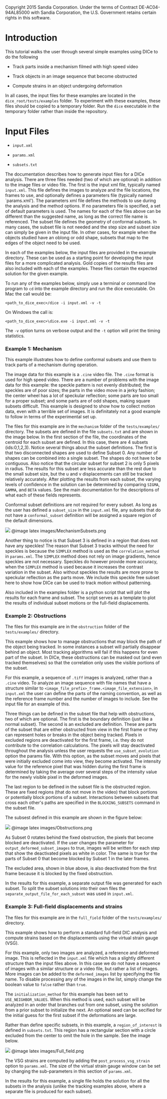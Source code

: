Copyright 2015 Sandia Corporation.  Under the terms of Contract DE-AC04-94AL85000 with Sandia Corporation,
the U.S. Government retains certain rights in this software.

Introduction
============

This tutorial walks the user through several simple examples using DICe to do the following

- Track parts inside a mechanism filmed with high speed video

- Track objects in an image sequence that become obstructed

- Compute strains in an object undergoing deformation

In all cases, the input files for these examples are located in the `dice_root/tests/examples` folder. To experiment with these examples, these files should be copied to a temporary folder. Run the `dice` executable in the temporary folder rather than inside the repository.

Input Files
===========

- `input.xml`

- `params.xml`

- `subsets.txt`

The documentation describes how to generate input files for a DICe analysis. There are three files needed (two of which are optional) in addition to the image files or video file. The first is the input xml file, typically named `input.xml`. This file defines the images to analyze and the file locations, the frames to use, and optionally defines a parameters file (typically named `params.xml'). The parameters xml file defines the methods to use during the analysis and the method options. If no parameters file is specified, a set of default parameters is used. The names for each of the files above can be different than the suggested name, as long as the correct file name is referenced. The subset file defines the geometry of conformal subsets. In many cases, the subset file is not needed and the step size and subset size can simply be given in the input file. In other cases, for example when the objects studied have an oblong or odd shape, subsets that map to the edges of the object need to be used.

In each of the examples below, the input files are provided in the example directory. These can be used as a starting point for developing the input files for a more complicated analysis. Gold copies of the results files are also included with each of the examples. These files contain the expected solution for the given example.

To run any of the examples below, simply use a terminal or command line program to `cd` into the example directory and run the dice executable. On Mac the call would be:

    <path_to_dice_exec>/dice -i input.xml -v -t

On Windows the call is:

    <path_to_dice_exec>\dice.exe -i input.xml -v -t

The `-v` option turns on verbose output and the `-t` option will print the timing statistics.

### Example 1: Mechanism

This example illustrates how to define conformal subsets and use them to track parts of a mechanism during operation.

The image data for this example is a `.cine` video file. The `.cine` format is used for high speed video. There are a number of problems with the image data for this example: the speckle pattern is not evenly distributed; the speckles are of poor sizes; the parts in the video move in a jerky fashion; the center wheel has a lot of speckular reflection; some parts are too small for a proper subset; and some parts are of odd shapes, making square subsets difficult. This example is designed to show how to collect motion data, even with a terrible set of images. It is definitately not a good example to follow in terms of the experimental set up.

The files for this example are in the `mechanism` folder of the `tests/examples/` directory. The subsets are defined in the file `subsets.txt` and are shown in the image below. In the first section of the file, the coordinates of the centroid for each subset are defined. In this case, there are 4 subsets (ids:0,1,2,3). Notice several things about the subset definitions. The first is that two disconnected shapes are used to define Subset 0. Any number of shapes can be combined into a single subset. The shapes do not have to be contiguous. Also notice that the circular subset for subset 2 is only 5 pixels in radius. The results for this subset are less accurate than the rest due to the small subset size, but the u and v displacements can still be tracked relatively accurately. After plotting the results from each subset, the varying levels of confidence in the solution can be determined by comparing `SIGMA`, `GAMMA`, and `BETA` values. See the main documentation for the descriptions of what each of these fields represents.

Conformal subset definitions are not required for every subset. As long as the user has defined a `subset_size` in the `input.xml` file, any subsets that do not have a `conformal_subset` definition will be assigned a square region of the default dimensions.

![](images/MechanismSubsets.png)
@image latex images/MechanismSubsets.png

Another thing to notice is that Subset 3 is defined in a region that does not have any speckles! The reason that Subset 3 tracks without the need for speckles is because the `SIMPLEX` method is used as the `correlation_method` in `params.xml`. The `SIMPLEX` method does not rely on image gradients, hence speckles are not necessary. Speckles do however provide more accuracy, when the `SIMPLEX` method is used because it increases the contrast variation in the subset. Also without speckles the results are more prone to speckular reflection as the parts move. We include this speckle free subset here to show how DICe can be used to track motion without patterning.

Also included in the examples folder is a python script that will plot the results for each frame and subset. The script serves as a template to plot the results of individual subset motions or the full-field displacements.

### Example 2: Obstructions

The files for this example are in the `obstruction` folder of the `tests/examples/` directory.

This example shows how to manage obstructions that may block the path of the object being tracked. In some instances a subset will partially disappear behind an object. Most tracking algorithms will fail if this happens for even part of the subset. In DICe, these obstructions can be masked out (and even tracked themselves) so that the correlation only uses the visible portions of the subset.

For this example, a sequence of `.tiff` images is analyzed, rather than a `.cine` video. To analyze an image sequence with file names that have a structure similar to `<image_file_prefix>_frame.<image_file_extension>`, in `input.xml` the user can define the parts of the naming convention, as well as the reference frame number and the number of images to include. See the input file for an example of this.

Three things can be defined in the subset file that help with obstructions, two of which are optional. The first is the boundary definition (just like a normal subset). The second is an excluded are definition. These are parts of the subset that are either obstructed from view in the first frame or they can represent holes or breaks in the object being tracked. Pixels in excluded regions are deactivated for the first frame, i.e. they do not contribute to the correlation calculations. The pixels will stay deactivated throughout the analysis unless the user requests the `use_subset_evolution` option the params file. With this option, as the subset moves and pixels that were initially excluded come into view, they become activated. The intensity value for the reference pixel that was hidden during the first frame is determined by taking the average over several steps of the intensity value for the newly visible pixel in the deformed images.

The last region to be defined in the subset file is the obstructed region. These are fixed regions (that do not move in the video) that block portions or potentially block portions of a subset. Interactions between subsets that cross each other's paths are specified in the `BLOCKING_SUBSETS` command in the subset file.

The subsest defined in this example are shown in the figure below:

![](images/Obstructions.png)
@image latex images/Obstructions.png

As Subset 0 rotates behind the fixed obstruction, the pixels that become blocked are deactivated. If the user changes the parameter for `output_deformed_subset_images` to true, images will be written for each step that show the deactivated pixels as white in color. The same is true for the parts of Subset 0 that become blocked by Subset 1 in the later frames.

The excluded area, shown in blue above, is also deactivated from the first frame because it is blocked by the fixed obstruction.

In the results for this example, a separate output file was generated for each subset. To split the subset solutions into their own files the `separate_output_file_for_each_subset` was used in `input.xml`.

### Example 3: Full-field displacements and strains

The files for this example are in the `full_field` folder of the `tests/examples/` directory.

This example shows how to perform a standard full-field DIC analysis and compute strains based on the displacements using the virtual strain gauge (VSG).

For this example, only two images are analyzed, a reference and deformed image. This is reflected in the `input.xml` file which has a slightly different structure than the input files above. In this case we do not have a sequence of images with a similar structure or a video file, but rather a list of images. More images can be added to the `deformed_images` list by specifying the file name. To disable processing any of the images in the list, simply change the boolean value to `false` rather than `true`.

The `initialization_method` for this example has been set to `USE_NEIGHBOR_VALUES`. When this method is used, each subset will be analyzed in an order that branches out from one subset, using the solution from a prior subset to initialize the next. An optional seed can be secified for the initial guess for the first subset if the deformations are large.

Rather than define specific subsets, in this example, a `region_of_interest` is defined in `subsets.txt`. This region has a rectangular section with a circle excluded from the center to omit the hole in the sample. See the image below.

![](images/Full_field.png)
@image latex images/Full_field.png

The VSG strains are computed by adding the `post_process_vsg_strain` option to `params.xml`. The size of the virtual strain gauge window can be set by changing the sub-parameters in this section of `params.xml`.

In the results for this example, a single file holds the solution for all the subsets in the analysis (unlike the tracking examples above, where a separate file is produced for each subset).